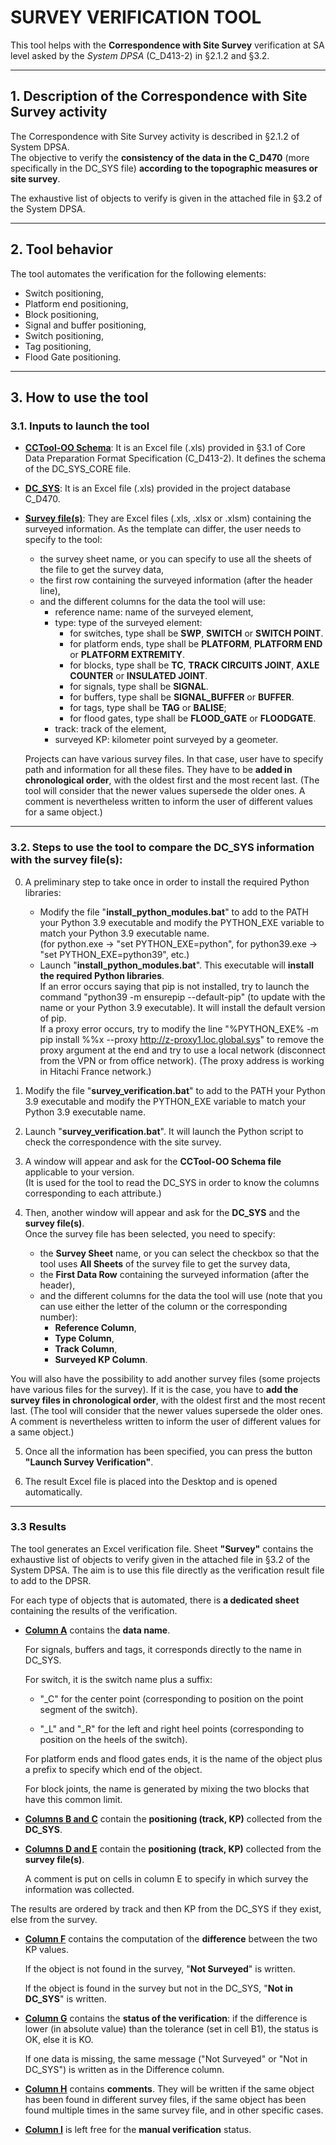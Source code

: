 # SURVEY VERIFICATION TOOL

This tool helps with the **Correspondence with Site Survey** verification at SA level asked by the *System DPSA* (C_D413-2) in §2.1.2 and §3.2.

---
## 1. Description of the Correspondence with Site Survey activity
The Correspondence with Site Survey activity is described in §2.1.2 of System DPSA. <br />
The objective to verify the **consistency of the data in the C_D470** (more specifically in the DC_SYS file) **according to the topographic measures or site survey**.

The exhaustive list of objects to verify is given in the attached file in §3.2 of the System DPSA.

---
## 2. Tool behavior
The tool automates the verification for the following elements:
- Switch positioning,
- Platform end positioning,
- Block positioning,
- Signal and buffer positioning,
- Switch positioning,
- Tag positioning,
- Flood Gate positioning.

---
## 3. How to use the tool

### 3.1. Inputs to launch the tool
- <ins>**CCTool-OO Schema**</ins>: It is an Excel file (.xls) provided in §3.1 of Core Data Preparation Format Specification (C_D413-2). It defines the schema of the DC_SYS_CORE file.
- <ins>**DC_SYS**</ins>: It is an Excel file (.xls) provided in the project database C_D470.
- <ins>**Survey file(s)**</ins>: They are Excel files (.xls, .xlsx or .xlsm) containing the surveyed information. As the template can differ, the user needs to specify to the tool:
   - the survey sheet name, or you can specify to use all the sheets of the file to get the survey data,
   - the first row containing the surveyed information (after the header line),
   - and the different columns for the data the tool will use:
     - reference name: name of the surveyed element,
     - type: type of the surveyed element:
       - for switches, type shall be **SWP**, **SWITCH** or **SWITCH POINT**.
       - for platform ends, type shall be **PLATFORM**, **PLATFORM END** or **PLATFORM EXTREMITY**.
       - for blocks, type shall be **TC**, **TRACK CIRCUITS JOINT**, **AXLE COUNTER** or **INSULATED JOINT**.
       - for signals, type shall be **SIGNAL**.
       - for buffers, type shall be **SIGNAL_BUFFER** or **BUFFER**.
       - for tags, type shall be **TAG** or **BALISE**;
       - for flood gates, type shall be **FLOOD_GATE** or **FLOODGATE**.
     - track: track of the element,
     - surveyed KP: kilometer point surveyed by a geometer.
   
   Projects can have various survey files. In that case, user have to specify path and information for all these files. They have to be **added in chronological order**, with the oldest first and the most recent last. (The tool will consider that the newer values supersede the older ones. A comment is nevertheless written to inform the user of different values for a same object.)

---
### 3.2. Steps to use the tool to compare the DC_SYS information with the survey file(s):

0. A preliminary step to take once in order to install the required Python libraries:
   - Modify the file "**install_python_modules.bat**" to add to the PATH your Python 3.9 executable and modify the PYTHON_EXE variable to match your Python 3.9 executable name. <br />
 (for python.exe -> "set PYTHON_EXE=python", for python39.exe -> "set PYTHON_EXE=python39", etc.)
   - Launch "**install_python_modules.bat**". This executable will **install the required Python libraries**. <br />
 If an error occurs saying that pip is not installed, try to launch the command "python39 -m ensurepip --default-pip" (to update with the name or your Python 3.9 executable). It will install the default version of pip. <br />
 If a proxy error occurs, try to modify the line "%PYTHON_EXE% -m pip install %%x --proxy http://z-proxy1.loc.global.sys" to remove the proxy argument at the end and try to use a local network (disconnect from the VPN or from office network). (The proxy address is working in Hitachi France network.)


1. Modify the file "**survey_verification.bat**" to add to the PATH your Python 3.9 executable and modify the PYTHON_EXE variable to match your Python 3.9 executable name.


2. Launch "**survey_verification.bat**". It will launch the Python script to check the correspondence with the site survey.


3. A window will appear and ask for the **CCTool-OO Schema file** applicable to your version. <br />
(It is used for the tool to read the DC_SYS in order to know the columns corresponding to each attribute.)


4. Then, another window will appear and ask for the **DC_SYS** and the **survey file(s)**. <br />
Once the survey file has been selected, you need to specify:
   - the **Survey Sheet** name, or you can select the checkbox so that the tool uses **All Sheets** of the survey file to get the survey data,
   - the **First Data Row** containing the surveyed information (after the header),
   - and the different columns for the data the tool will use (note that you can use either the letter of the column or the corresponding number):
     - **Reference Column**,
     - **Type Column**,
     - **Track Column**,
     - **Surveyed KP Column**.

You will also have the possibility to add another survey files (some projects have various files for the survey). If it is the case, you have to **add the survey files in chronological order**, with the oldest first and the most recent last. (The tool will consider that the newer values supersede the older ones. A comment is nevertheless written to inform the user of different values for a same object.)


5. Once all the information has been specified, you can press the button **"Launch Survey Verification"**.


6. The result Excel file is placed into the Desktop and is opened automatically.

---
### 3.3 Results
The tool generates an Excel verification file. Sheet **"Survey"** contains the exhaustive list of objects to verify given in the attached file in §3.2 of the System DPSA. The aim is to use this file directly as the verification result file to add to the DPSR.

For each type of objects that is automated, there is **a dedicated sheet** containing the results of the verification.

- **<ins>Column A</ins>** contains the **data name**.

    For signals, buffers and tags, it corresponds directly to the name in DC_SYS.

    For switch, it is the switch name plus a suffix:

  - "_C" for the center point (corresponding to position on the point segment of the switch).

  - "_L" and "_R" for the left and right heel points (corresponding to position on the heels of the switch).

  For platform ends and flood gates ends, it is the name of the object plus a prefix to specify which end of the object. <br />

  For block joints, the name is generated by mixing the two blocks that have this common limit.


- **<ins>Columns B and C</ins>** contain the **positioning (track, KP)** collected from the **DC_SYS**.


- **<ins>Columns D and E</ins>** contain the **positioning (track, KP)** collected from the **survey file(s)**.

    A comment is put on cells in column E to specify in which survey the information was collected.

The results are ordered by track and then KP from the DC_SYS if they exist, else from the survey.

- **<ins>Column F</ins>** contains the computation of the **difference** between the two KP values. 

    If the object is not found in the survey, "**Not Surveyed**" is written.
    
    If the object is found in the survey but not in the DC_SYS, "**Not in DC_SYS**" is written.


- **<ins>Column G</ins>** contains the **status of the verification**: if the difference is lower (in absolute value) than the tolerance (set in cell B1), the status is OK, else it is KO.

    If one data is missing, the same message ("Not Surveyed" or "Not in DC_SYS") is written as in the Difference column.


- **<ins>Column H</ins>** contains **comments**. They will be written if the same object has been found in different survey files, if the same object has been found multiple times in the same survey file, and in other specific cases.


- **<ins>Column I</ins>** is left free for the **manual verification** status. 
